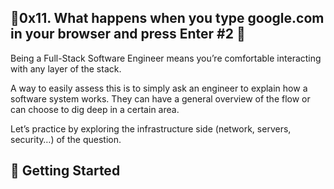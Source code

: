   ## :shell:0x11. What happens when you type google.com in your browser and press Enter #2 :shell:
    

Being a Full-Stack Software Engineer means you’re comfortable interacting with any layer of the stack.

A way to easily assess this is to simply ask an engineer to explain how a software system works. They can have a general overview of the flow or can choose to dig deep in a certain area.

Let’s practice by exploring the infrastructure side (network, servers, security…) of the question.

## :running: Getting Started
